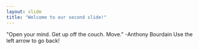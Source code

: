 ```yaml
---
layout: slide
title: "Welcome to our second slide!"
---
```

"Open your mind. Get up off the couch. Move." -Anthony Bourdain
Use the left arrow to go back!
